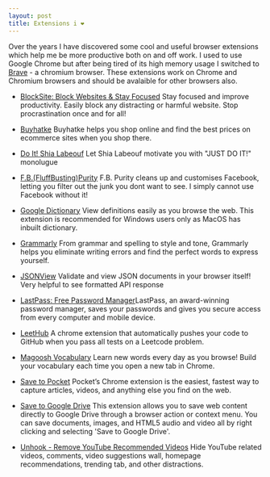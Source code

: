 ```yaml
---
layout: post
title: Extensions i ❤️
---
```


Over the years I have discovered some cool and useful browser extensions which help me be more productive both on and off work. I used to use Google Chrome but after being tired of its high memory usage I switched to [Brave](https://brave.com/) - a chromium browser. These extensions work on Chrome and Chromium browsers and should be avalaible for other browsers also.


* [BlockSite: Block Websites & Stay Focused](https://blocksite.co/) Stay focused and improve productivity. Easily block any distracting or harmful website. Stop procrastination once and for all!

* [Buyhatke](https://compare.buyhatke.com/) Buyhatke helps you shop online and find the best prices on ecommerce sites when you shop there. 

* [Do It! Shia Labeouf](https://chrome.google.com/webstore/detail/do-it-shia-labeouf-super/miagjfhahnjmnnmhdgelhmbpjgojfnok?utm_source=googleads&utm_medium=adgroup5&utm_campaign=adgroup5&utm_id=adgroup5) Let Shia Labeouf motivate you with "JUST DO IT!" monolugue


* [F.B.(FluffBusting)Purity](https://chrome.google.com/webstore/detail/fbfluffbustingpurity/nmkinhboiljjkhaknpaeaicmdjhagpep?utm_source=googleads&utm_medium=adgroup5&utm_campaign=adgroup5&utm_id=adgroup5) F.B. Purity cleans up and customises Facebook, letting you filter out the junk you dont want to see. I simply cannot use Facebook without it!


* [Google Dictionary](https://chrome.google.com/webstore/detail/google-dictionary-by-goog/mgijmajocgfcbeboacabfgobmjgjcoja?utm_source=googleads&utm_medium=adgroup5&utm_campaign=adgroup5&utm_id=adgroup5) View definitions easily as you browse the web. This extension is recommended for Windows users only as MacOS has inbuilt dictionary.


* [Grammarly](http://grammarly.com/) From grammar and spelling to style and tone, Grammarly helps you eliminate writing errors and find the perfect words to express yourself.


* [JSONView](https://chrome.google.com/webstore/detail/jsonview/chklaanhfefbnpoihckbnefhakgolnmc?utm_source=googleads&utm_medium=adgroup5&utm_campaign=adgroup5&utm_id=adgroup5) Validate and view JSON documents in your browser itself! Very helpful to see formatted API response

* [LastPass: Free Password Manager](https://chrome.google.com/webstore/detail/lastpass-free-password-ma/hdokiejnpimakedhajhdlcegeplioahd?utm_source=googleads&utm_medium=adgroup5&utm_campaign=adgroup5&utm_id=adgroup5)LastPass, an award-winning password manager, saves your passwords and gives you secure access from every computer and mobile device.

* [LeetHub](https://chrome.google.com/webstore/detail/leethub/aciombdipochlnkbpcbgdpjffcfdbggi?utm_source=googleads&utm_medium=adgroup5&utm_campaign=adgroup5&utm_id=adgroup5) A chrome extension that automatically pushes your code to GitHub when you pass all tests on a Leetcode problem. 

* [Magoosh Vocabulary](https://chrome.google.com/webstore/detail/magoosh-vocabulary/oooelhhaglnggehlocjjmgngfknfclak?utm_source=googleads&utm_medium=adgroup5&utm_campaign=adgroup5&utm_id=adgroup5) Learn new words every day as you browse! Build your vocabulary each time you open a new tab in Chrome.


* [Save to Pocket](https://getpocket.com/) Pocket’s Chrome extension is the easiest, fastest way to capture articles, videos, and anything else you find on the web.


* [Save to Google Drive](https://chrome.google.com/webstore/detail/save-to-google-drive/gmbmikajjgmnabiglmofipeabaddhgne?utm_source=googleads&utm_medium=adgroup5&utm_campaign=adgroup5&utm_id=adgroup5) This extension allows you to save web content directly to Google Drive through a browser action or context menu. You can save documents, images, and HTML5 audio and video all by right clicking and selecting 'Save to Google Drive'.


* [Unhook - Remove YouTube Recommended Videos](https://unhook.app/) Hide YouTube related videos, comments, video suggestions wall, homepage recommendations, trending tab, and other distractions.
